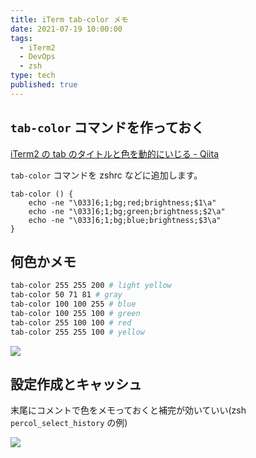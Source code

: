 ```yaml
---
title: iTerm tab-color メモ
date: 2021-07-19 10:00:00
tags:
  - iTerm2
  - DevOps
  - zsh
type: tech
published: true
---
```


## `tab-color` コマンドを作っておく

[iTerm2 の tab のタイトルと色を動的にいじる \- Qiita](https://qiita.com/daicche/items/135d063444d152e63e1c)

`tab-color` コマンドを zshrc などに追加します。

```
tab-color () {
	echo -ne "\033]6;1;bg;red;brightness;$1\a"
	echo -ne "\033]6;1;bg;green;brightness;$2\a"
	echo -ne "\033]6;1;bg;blue;brightness;$3\a"
}
```

## 何色かメモ

```sh
tab-color 255 255 200 # light yellow
tab-color 50 71 81 # gray
tab-color 100 100 255 # blue
tab-color 100 255 100 # green
tab-color 255 100 100 # red
tab-color 255 255 100 # yellow
```

![](https://elzup-image-storage.s3.amazonaws.com/blog/tab-color-sample.png)

## 設定作成とキャッシュ

末尾にコメントで色をメモっておくと補完が効いていい(zsh `percol_select_history` の例)

![](https://elzup-image-storage.s3.amazonaws.com/blog/tab-color-completion.png)
